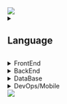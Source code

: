 

<!-- 상단 박스 -->
<img src="https://capsule-render.vercel.app/api?type=waving&color=auto&height=200&section=header&text=MyStack&fontSize=70&animation=twinkling"/>

<!-- 언어 -->
<details>
  <summary><h2>Language<h2></summary>
  <div align="center">
    <h3>Language</h3> 
      <img src="https://img.shields.io/badge/javascript-F7DF1E?style=for-the-badge&logo=javascript&logoColor=white">
      <img src="https://img.shields.io/badge/typescript-3178C6?style=for-the-badge&logo=typescript&logoColor=white">
      <img src="https://img.shields.io/badge/java-007396?style=for-the-badge&logo=java&logoColor=white">
      <img src="https://img.shields.io/badge/Python-3776AB?style=for-the-badge&logo=Python&logoColor=white">
      <img src="https://img.shields.io/badge/dart-0175C2?style=for-the-badge&logo=dart&logoColor=white">
  </div>
</details>

<!-- 프론트엔드 -->
<details>
  <summary>FrontEnd</summary>
  <div align="center">
    <h3>FrontEnd</h3> 
        <img src="https://img.shields.io/badge/html5-E34F26?style=for-the-badge&logo=html5&logoColor=white">
        <img src="https://img.shields.io/badge/css3-1572B6?style=for-the-badge&logo=css3&logoColor=white">
        <img src="https://img.shields.io/badge/postcss-DD3A0A?style=for-the-badge&logo=postcss&logoColor=white">
        <img src="https://img.shields.io/badge/tailwindcss-06B6D4?style=for-the-badge&logo=tailwindcss&logoColor=white">
        <img src="https://img.shields.io/badge/sass-CC6699?style=for-the-badge&logo=sass&logoColor=white">
        <img src="https://img.shields.io/badge/php-777BB4?style=for-the-badge&logo=php&logoColor=white">
        <img src="https://img.shields.io/badge/jquery-0769AD?style=for-the-badge&logo=jquery&logoColor=white">
        <img src="https://img.shields.io/badge/react-61DAFB?style=for-the-badge&logo=react&logoColor=white">
        <img src="https://img.shields.io/badge/vuedotjs-4FC08D?style=for-the-badge&logo=vuedotjs&logoColor=white">
        <img src="https://img.shields.io/badge/vite-646CFF?style=for-the-badge&logo=vite&logoColor=white">
        <img src="https://img.shields.io/badge/nextdotjs-000000?style=for-the-badge&logo=nextdotjs&logoColor=white">
  </div>
</details>

<!-- 백엔드 -->
<details>
  <summary>BackEnd</summary>
  <div align="center">
    <h3>BackEnd</h3>  
        <img src="https://img.shields.io/badge/express-000000?style=for-the-badge&logo=express&logoColor=white">
        <img src="https://img.shields.io/badge/fastify-000000?style=for-the-badge&logo=fastify&logoColor=white">
        <img src="https://img.shields.io/badge/nestjs-E0234E?style=for-the-badge&logo=nestjs&logoColor=white">
        <img src="https://img.shields.io/badge/spring-6DB33F?style=for-the-badge&logo=spring&logoColor=white">
        <img src="https://img.shields.io/badge/springboot-6DB33F?style=for-the-badge&logo=springboot&logoColor=white">
        <img src="https://img.shields.io/badge/flask-000000?style=for-the-badge&logo=flask&logoColor=white">
  </div>
</details>

<!-- 데이터베이스 -->
<details>
  <summary>DataBase</summary>
  <div align="center">
    <h3>DataBase</h3>  
        <img src="https://img.shields.io/badge/oracle-F80000?style=for-the-badge&logo=oracle&logoColor=white">
        <img src="https://img.shields.io/badge/mysql-4479A1?style=for-the-badge&logo=mysql&logoColor=white">
        <img src="https://img.shields.io/badge/mariadb-003545?style=for-the-badge&logo=mariadb&logoColor=white">
        <img src="https://img.shields.io/badge/postgresql-4169E1?style=for-the-badge&logo=postgresql&logoColor=white">
        <img src="https://img.shields.io/badge/mongodb-47A248?style=for-the-badge&logo=mongodb&logoColor=white">
        <img src="https://img.shields.io/badge/elasticsearch-005571?style=for-the-badge&logo=elasticsearch&logoColor=white">
  </div>
</details>

<!-- 데브옵스/모바일 -->
<details>
  <summary>DevOps/Mobile</summary>
  <div align="center">
    <h3>DevOps/Mobile</h3>  
      <img src="https://img.shields.io/badge/docker-2496ED?style=for-the-badge&logo=docker&logoColor=white">
      <img src="https://img.shields.io/badge/graphql-E10098?style=for-the-badge&logo=graphql&logoColor=white">
      <img src="https://img.shields.io/badge/googlecloud-4285F4?style=for-the-badge&logo=googlecloud&logoColor=white">
      <img src="https://img.shields.io/badge/amazonaws-232F3E?style=for-the-badge&logo=amazonaws&logoColor=white">
      <img src="https://img.shields.io/badge/reactnative-61DAFB?style=for-the-badge&logo=reactnative&logoColor=white">
      <img src="https://img.shields.io/badge/flutter-02569B?style=for-the-badge&logo=flutter&logoColor=white">
  </div>
</details>

<!-- 하단 박스 -->
<img src="https://capsule-render.vercel.app/api?type=waving&color=auto&height=200&section=footer&animation=twinkling"/>

